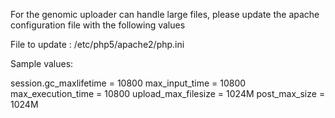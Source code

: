 For the genomic uploader can handle large files, please update the apache configuration file with the following values

File to update : /etc/php5/apache2/php.ini

Sample values:

session.gc_maxlifetime = 10800 max_input_time = 10800 max_execution_time = 10800 upload_max_filesize = 1024M post_max_size = 1024M

